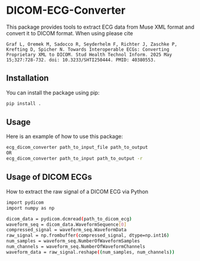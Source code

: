 
# DICOM-ECG-Converter

This package provides tools to extract ECG data from Muse XML format and convert it to DICOM format.
When using please cite 
```
Graf L, Oremek M, Sadocco R, Seyderhelm F, Richter J, Zaschke P, Krefting D, Spicher N. Towards Interoperable ECGs: Converting Proprietary XML to DICOM. Stud Health Technol Inform. 2025 May 15;327:728-732. doi: 10.3233/SHTI250444. PMID: 40380553.
```

## Installation

You can install the package using pip:

```sh
pip install .
```

## Usage

Here is an example of how to use this package:

```sh
ecg_dicom_converter path_to_input_file path_to_output
OR
ecg_dicom_converter path_to_input path_to_output -r
```

## Usage of DICOM ECGs
How to extract the raw signal of a DICOM ECG via Python
```sh
import pydicom
import numpy as np

dicom_data = pydicom.dcmread(path_to_dicom_ecg)
waveform_seq = dicom_data.WaveformSequence[0]
compressed_signal = waveform_seq.WaveformData
raw_signal = np.frombuffer(compressed_signal, dtype=np.int16)
num_samples = waveform_seq.NumberOfWaveformSamples
num_channels = waveform_seq.NumberOfWaveformChannels
waveform_data = raw_signal.reshape((num_samples, num_channels))
```
